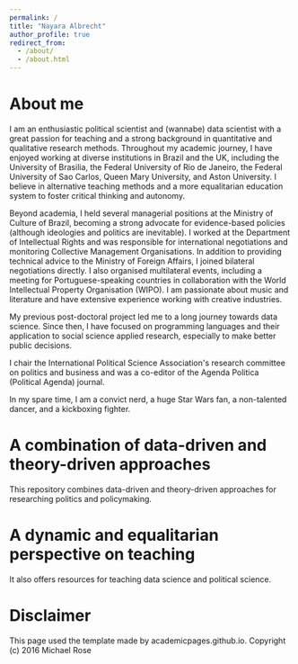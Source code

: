 ```yaml
---
permalink: /
title: "Nayara Albrecht"
author_profile: true
redirect_from: 
  - /about/
  - /about.html
---
```

About me
======
I am an enthusiastic political scientist and (wannabe) data scientist with a great passion for teaching and a strong background in quantitative and qualitative research methods. Throughout my academic journey, I have enjoyed working at diverse institutions in Brazil and the UK, including the University of Brasilia, the Federal University of Rio de Janeiro, the Federal University of Sao Carlos, Queen Mary University, and Aston University. I believe in alternative teaching methods and a more equalitarian education system to foster critical thinking and autonomy.

Beyond academia, I held several managerial positions at the Ministry of Culture of Brazil, becoming a strong advocate for evidence-based policies (although ideologies and politics are inevitable). I worked at the Department of Intellectual Rights and was responsible for international negotiations and monitoring Collective Management Organisations. In addition to providing technical advice to the Ministry of Foreign Affairs, I joined bilateral negotiations directly. I also organised multilateral events, including a meeting for Portuguese-speaking countries in collaboration with the World Intellectual Property Organisation (WIPO). I am passionate about music and literature and have extensive experience working with creative industries. 

My previous post-doctoral project led me to a long journey towards data science. Since then, I have focused on programming languages and their application to social science applied research, especially to make better public decisions.

I chair the International Political Science Association's research committee on politics and business and was a co-editor of the Agenda Politica (Political Agenda) journal.

In my spare time, I am a convict nerd, a huge Star Wars fan, a non-talented dancer, and a kickboxing fighter.

A combination of data-driven and theory-driven approaches
======
This repository combines data-driven and theory-driven approaches for researching politics and policymaking.

A dynamic and equalitarian perspective on teaching
======
It also offers resources for teaching data science and political science.





Disclaimer
======
This page used the template made by academicpages.github.io.
Copyright (c) 2016 Michael Rose



